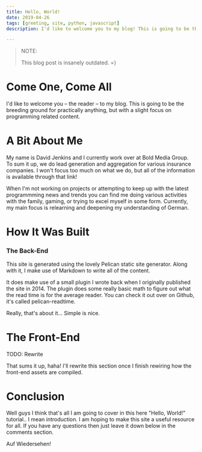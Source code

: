 ```yaml
---
title: Hello, World!
date: 2019-04-26
tags: [greeting, site, python, javascript]
description: I'd like to welcome you to my blog! This is going to be the breeding ground for practically any thought that I feel like sharing. 🤷 (outdated)

---
```


> NOTE:
>
> This blog post is insanely outdated. =)

# Come One, Come All

I'd like to welcome you – the reader – to my blog. This is going to be the breeding ground for practically anything, but with a slight focus on programming related content.

# A Bit About Me

My name is David Jenkins and I currently work over at Bold Media Group. To sum it up, we do lead generation and aggregation for various insurance companies. I won't focus too much on what we do, but all of the information is available through that link!

When I'm not working on projects or attempting to keep up with the latest programmming news and trends you can find me doing various activities with the family, gaming, or trying to excel myself in some form. Currently, my main focus is relearning and deepening my understanding of German.

# How It Was Built

### The Back-End

This site is generated using the lovely Pelican static site generator. Along with it, I make use of Markdown to write all of the content.

It does make use of a small plugin I wrote back when I originally published the site in 2014. The plugin does some really basic math to figure out what the read time is for the average reader. You can check it out over on Github, it's called pelican-readtime.

Really, that's about it... Simple is nice.

# The Front-End

TODO: Rewrite

That sums it up, haha! I'll rewrite this section once I finish rewiring how the front-end assets are compiled.

# Conclusion

Well guys I think that's all I am going to cover in this here "Hello, World!" tutorial.. I mean introduction. I am hoping to make this site a useful resource for all. If you have any questions then just leave it down below in the comments section.

Auf Wiedersehen!

